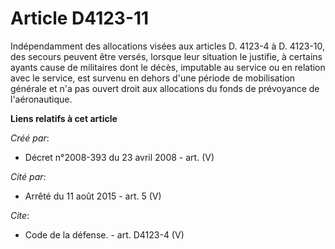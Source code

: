 # Article D4123-11

Indépendamment des allocations visées aux articles D. 4123-4 à D. 4123-10, des secours peuvent être versés, lorsque leur
situation le justifie, à certains ayants cause de militaires dont le décès, imputable au service ou en relation avec le
service, est survenu en dehors d'une période de mobilisation générale et n'a pas ouvert droit aux allocations du fonds de
prévoyance de l'aéronautique.

**Liens relatifs à cet article**

_Créé par_:

  - Décret n°2008-393 du 23 avril 2008 - art. (V)

_Cité par_:

  - Arrêté du 11 août 2015 - art. 5 (V)

_Cite_:

  - Code de la défense. - art. D4123-4 (V)
